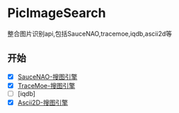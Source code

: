 # PicImageSearch
整合图片识别api,包括SauceNAO,tracemoe,iqdb,ascii2d等
## 开始
- [x] [SauceNAO-搜图引擎](https://github.com/kitUIN/PicImageSearch/wiki/SauceNAO)
- [x] [TraceMoe-搜图引擎](https://github.com/kitUIN/PicImageSearch/wiki/TraceMoe)
- [ ] [iqdb]
- [x] [Ascii2D-搜图引擎](https://github.com/kitUIN/PicImageSearch/wiki/Ascii2D)